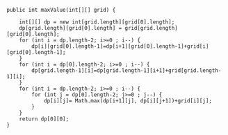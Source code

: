     public int maxValue(int[][] grid) {
		
		int[][] dp = new int[grid.length][grid[0].length];
		dp[grid.length][grid[0].length] = grid[grid.length][grid[0].length];
		for (int i = dp.length-2; i>=0 ; i--) {
			dp[i][grid[0].length-1]=dp[i+1][grid[0].length-1]+grid[i][grid[0].length-1];
		}
		for (int i = dp[0].length-2; i>=0 ; i--) {
			dp[grid.length-1][i]=dp[grid.length-1][i+1]+grid[grid.length-1][i];
		}
		for (int i = dp.length-2; i>=0 ; i--) {
			for (int j = dp[0].length-2; j>=0 ; j--) {
				dp[i][j]= Math.max(dp[i+1][j], dp[i][j+1])+grid[i][j];
			}
		}
		return dp[0][0];
    }
